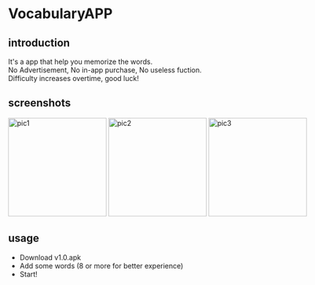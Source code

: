 # VocabularyAPP


## introduction
It's a app that help you memorize the words.<br>
No Advertisement, No in-app purchase, No useless fuction.<br>
Difficulty increases overtime, good luck!<br>
## screenshots
<span style="white-space:nowrap">
<img src="https://user-images.githubusercontent.com/96608738/211046570-ef3d3dd7-c87e-4a64-b23c-74cc24e06468.png" alt="pic1" width="200"/>
<img src="https://user-images.githubusercontent.com/96608738/211046640-bac7ea7c-01b5-46cf-9bf7-5a0df6b5f98f.png" alt="pic2" width="200"/>
<img src="https://user-images.githubusercontent.com/96608738/211047086-9e7f24d9-1fa1-4a2c-a5d1-06c80ded398f.png" alt="pic3" width="200"/>
</span>

## usage
- Download v1.0.apk
- Add some words (8 or more for better experience)
- Start!
